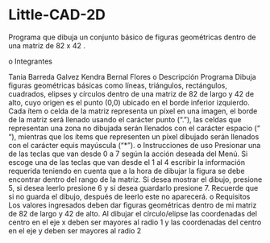# Little-CAD-2D
Programa que dibuja un conjunto básico de figuras geométricas dentro de una matriz de 82 x 42 .
<p>
o Integrantes</p>
Tania Barreda Galvez
Kendra Bernal Flores
o Descripción Programa
Dibuja figuras geométricas básicas como líneas, triángulos, rectángulos, cuadrados, elipses y círculos dentro de una matriz de 82 de largo y  42 de alto, cuyo origen es el punto (0,0) ubicado en el borde inferior izquierdo. Cada ítem o celda de la matriz representa un píxel en una imagen, el borde de la matriz  será llenado usando el carácter punto (“.”), las celdas que representan una zona no dibujada serán llenados con el carácter espacio (“ “), mientras que los ítems que representen un píxel dibujado serán llenados con el carácter equis mayúscula (“*”). 
o Instrucciones de uso
Presionar una de las teclas que van desde 0 a 7 según la acción deseada del Menú. Si escoge una de las teclas que van desde el 1 al 4 escribir la información requerida teniendo en cuenta que a la hora de dibujar la figura se debe encontrar dentro del rango de la matriz. Si desea mostrar el dibujo, presione 5, si desea leerlo presione 6 y si desea guardarlo presione 7. Recuerde que si no guarda el dibujo, después de leerlo este no aparecerá.
o Requisitos 
Los valores ingresados deben dar figuras geométricas dentro de mi matriz de 82 de largo y 42 de alto.
Al dibujar el círculo/elipse las coordenadas del centro en el eje x deben ser mayores al  radio 1 y las coordenadas del centro en el eje y deben ser mayores al radio 2

